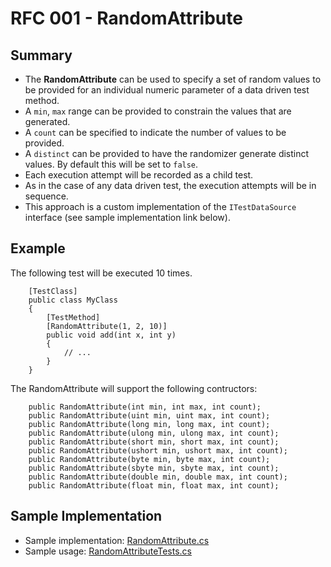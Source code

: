 # RFC 001 - RandomAttribute

## Summary
- The __RandomAttribute__ can be used to specify a set of random values to be provided for an individual numeric parameter of a data driven test method.
- A ```min```, ```max``` range can be provided to constrain the values that are generated.
- A ```count``` can be specified to indicate the number of values to be provided.
- A ```distinct``` can be provided to have the randomizer generate distinct values. By default this will be set to ```false```.
- Each execution attempt will be recorded as a child test.
- As in the case of any data driven test, the execution attempts will be in sequence.
- This approach is a custom implementation of the ```ITestDataSource``` interface (see sample implementation link below).

## Example
The following test will be executed 10 times.
```
    [TestClass]
    public class MyClass
    {
        [TestMethod]
        [RandomAttribute(1, 2, 10)]
        public void add(int x, int y)
        {
            // ...
        }
    }
```

The RandomAttribute will support the following contructors:
```
    public RandomAttribute(int min, int max, int count);
    public RandomAttribute(uint min, uint max, int count);
    public RandomAttribute(long min, long max, int count);
    public RandomAttribute(ulong min, ulong max, int count);
    public RandomAttribute(short min, short max, int count);
    public RandomAttribute(ushort min, ushort max, int count);
    public RandomAttribute(byte min, byte max, int count);
    public RandomAttribute(sbyte min, sbyte max, int count);
    public RandomAttribute(double min, double max, int count);
    public RandomAttribute(float min, float max, int count);
```
## Sample Implementation
- Sample implementation: [RandomAttribute.cs](../src/MSTest.TestFramework.Extensions/AttributeEx/RandomAttribute.cs)
- Sample usage: [RandomAttributeTests.cs](../test/MSTest.TestFramework.ExtensionsTests/AttributeExTests/RandomAttributeTests.cs)